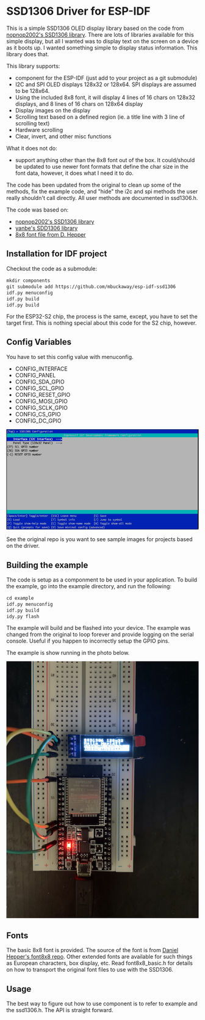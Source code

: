 # SSD1306 Driver for ESP-IDF

This is a simple SSD1306 OLED display library based on the code from [nopnop2002's SSD1306 library](https://github.com/nopnop2002/esp-idf-ssd1306). There are lots of libraries available for this simple display, but all I wanted was to display text on the screen on a device as it boots up. I wanted something simple to display status information. This library does that.

This library supports:

- component for the ESP-IDF (just add to your project as a git submodule)
- I2C and SPI OLED displays 128x32 or 128x64. SPI displays are assumed to be 128x64.
- Using the included 8x8 font, it will display 4 lines of 16 chars on 128x32 displays, and 8 lines of 16 chars on 128x64 display
- Display images on the display
- Scrolling text based on a defined region (ie. a title line with 3 line of scrolling text)
- Hardware scrolling
- Clear, invert, and other misc functions

What it does not do:

- support anything other than the 8x8 font out of the box. It could/should be updated to use newer font formats that define the char size in the font data, however, it does what I need it to do.

The code has been updated from the original to clean up some of the methods, fix the example code, and "hide" the i2c and spi methods the user really shouldn't call directly. All user methods are documented in ssd1306.h.

The code was based on:
* [nopnop2002's SSD1306 library](https://github.com/nopnop2002/esp-idf-ssd1306)
* [yanbe's SDD1306 library](https://github.com/yanbe/ssd1306-esp-idf-i2c)   
* [8x8 font file from D. Hepper](https://github.com/dhepper/font8x8)  

## Installation for IDF project

Checkout the code as a submodule:

```
mkdir components
git submodule add https://github.com/mbuckaway/esp-idf-ssd1306
idf.py menuconfig
idf.py build
idf.py build
```

For the ESP32-S2 chip, the process is the same, except, you have to set the target first. This is nothing special about this code for the S2 chip, however.

## Config Variables

You have to set this config value with menuconfig.
- CONFIG_INTERFACE
- CONFIG_PANEL
- CONFIG_SDA_GPIO
- CONFIG_SCL_GPIO
- CONFIG_RESET_GPIO
- CONFIG_MOSI_GPIO
- CONFIG_SCLK_GPIO   
- CONFIG_CS_GPIO
- CONFIG_DC_GPIO


![config-main](images/config.png)

See the original repo is you want to see sample images for projects based on the driver.

## Building the example

The code is setup as a componment to be used in your application. To build the example, go into the example directory, and run the following:

```
cd example
idf.py menuconfig
idf.py build
idy.py flash
```

The example will build and be flashed into your device. The example was changed from the original to loop forever and provide logging on the serial console. Useful if you happen to incorrectly setup the GPIO pins.

The example is show running in the photo below.

![example-running](images/sample.jpg)


## Fonts

The basic 8x8 font is provided. The source of the font is from [Daniel Hepper's font8x8 repo](https://github.com/dhepper/font8x8). Other extended fonts are available for such things as European characters, box display, etc. Read font8x8_basic.h for details on how to transport the original font files to use with the SSD1306.

## Usage

The best way to figure out how to use component is to refer to example and the ssd1306.h. The API is straight forward.
